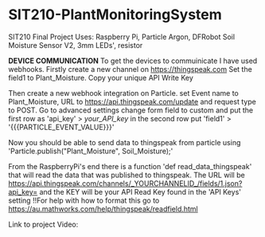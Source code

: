 # SIT210-PlantMonitoringSystem
SIT210 Final Project
Uses:
Raspberry Pi, Particle Argon, DFRobot Soil Moisture Sensor V2, 3mm LEDs', resistor


**DEVICE COMMUNICATION**
To get the devices to commuinicate I have used webhooks.
Firstly create a new channel on https://thingspeak.com
Set the field1 to Plant_Moisture.
Copy your unique API Write Key 

Then create a new webhook integration on Particle.
set Event name to Plant_Moisture, URL to https://api.thingspeak.com/update and request type to POST.
Go to advanced settings change form field to custom and put the first row as 'api_key' > _your_API_key_
in the second row put 'field1' > '{{{PARTICLE_EVENT_VALUE}}}'

Now you should be able to send data to thingspeak from particle using 'Particle.publish("Plant_Moisture", Soil_Moisture);' 

From the RaspberryPi's end there is a function 'def read_data_thingspeak' that will read the data that was published to thingspeak. 
The URL will be https://api.thingspeak.com/channels/_YOURCHANNELID_/fields/1.json?api_key=
and the KEY will be your API Read Key found in the 'API Keys' setting
!!For help with how to format this go to https://au.mathworks.com/help/thingspeak/readfield.html

Link to project Video: 
